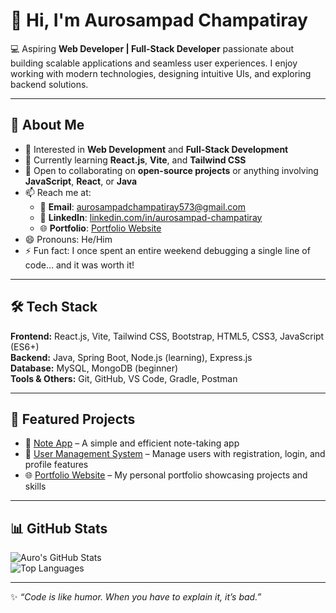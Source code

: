 # 👋 Hi, I'm Aurosampad Champatiray  

💻 Aspiring **Web Developer | Full-Stack Developer** passionate about building scalable applications and seamless user experiences. I enjoy working with modern technologies, designing intuitive UIs, and exploring backend solutions.

---

## 🚀 About Me  
- 👀 Interested in **Web Development** and **Full-Stack Development**  
- 🌱 Currently learning **React.js**, **Vite**, and **Tailwind CSS**  
- 💞️ Open to collaborating on **open-source projects** or anything involving **JavaScript**, **React**, or **Java**  
- 📫 Reach me at:  
  - 📧 **Email**: [aurosampadchampatiray573@gmail.com](mailto:aurosampadchampatiray573@gmail.com)  
  - 🔗 **LinkedIn**: [linkedin.com/in/aurosampad-champatiray](https://www.linkedin.com/in/aurosampad-champatiray/)  
  - 🌐 **Portfolio**: [Portfolio Website](https://github.com/AuroSampad2003/Portfolio)  
- 😄 Pronouns: He/Him  
- ⚡ Fun fact: I once spent an entire weekend debugging a single line of code… and it was worth it!  

---

## 🛠️ Tech Stack  
**Frontend:** React.js, Vite, Tailwind CSS, Bootstrap, HTML5, CSS3, JavaScript (ES6+)  
**Backend:** Java, Spring Boot, Node.js (learning), Express.js  
**Database:** MySQL, MongoDB (beginner)  
**Tools & Others:** Git, GitHub, VS Code, Gradle, Postman  

---

## 📂 Featured Projects  
- 📝 [Note App](https://github.com/AuroSampad2003/Note-App) – A simple and efficient note-taking app  
- 👥 [User Management System](https://github.com/AuroSampad2003/User-Management-System) – Manage users with registration, login, and profile features  
- 🌐 [Portfolio Website](https://github.com/AuroSampad2003/Portfolio) – My personal portfolio showcasing projects and skills  

---

## 📊 GitHub Stats  
![Auro's GitHub Stats](https://github-readme-stats.vercel.app/api?username=AuroSampad2003&show_icons=true&theme=radical)  
![Top Languages](https://github-readme-stats.vercel.app/api/top-langs/?username=AuroSampad2003&layout=compact&theme=radical)  

---

✨ *“Code is like humor. When you have to explain it, it’s bad.”*  
